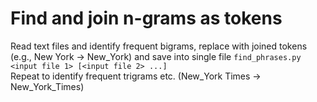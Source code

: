 # Find and join n-grams as tokens
Read text files and identify frequent bigrams, replace with joined tokens (e.g., New York -> New_York) and save into single file 
<code>find_phrases.py <input file 1> [<input file 2> ...] <output file></code>
Repeat to identify frequent trigrams etc. (New_York Times -> New_York_Times)

